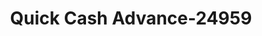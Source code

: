 ---
f_zip-code: 90706
f_state-code: CA
title: Quick Cash Advance-24959
f_phone: 562-461-2990
f_city-only: Bellflower
f_address: 14764 Bellflower Blvd Bellflower
f_location-unique-id: '24959'
slug: quick-cash-advance-24959
updated-on: '2024-05-30T13:46:58.046Z'
created-on: '2024-05-30T13:36:59.803Z'
published-on: '2024-05-30T13:54:32.469Z'
f_city-state: cms/city/bellflower-ca.md
f_company: cms/company/quick-cash-advance.md
f_state: cms/state/california.md
layout: '[payday-loan].html'
tags: payday-loan
---